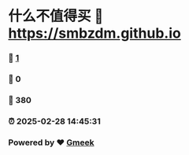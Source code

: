# 什么不值得买 :link: https://smbzdm.github.io 
### :page_facing_up: [1](https://smbzdm.github.io/tag.html) 
### :speech_balloon: 0 
### :hibiscus: 380 
### :alarm_clock: 2025-02-28 14:45:31 
### Powered by :heart: [Gmeek](https://github.com/Meekdai/Gmeek)
